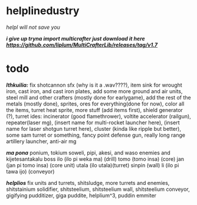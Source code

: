 # helplinedustry
*helpl will not save you*

***i give up tryna import multicrafter just download it here https://github.com/liplum/MultiCrafterLib/releases/tag/v1.7***
# todo

***Ithkuilia:***
fix shotcannon sfx (why is it a .wav????), 
item sink for wrought iron, cast iron, and cast iron plates,
add some more ground and air units, 
steel mill and other crafters (mostly done for earlygame), 
add the rest of the metals (mostly done), 
sprites, 
ores for everything(done for now), 
color all the items, 
turret heat sprite, 
more stuff (add items first),
shield generator (?),
turret ides: incinerator (good flamethrower), voltite accelerator (railgun), repeater(laser mg), (insert name for multi-rocket launcher here), (insert name for laser shotgun turret here), cluster (kinda like ripple but better), some sam turret or something, fancy point defense gun, really long range artillery launcher, anti-air mg

***ma pona***
ponium, tokium
soweli, pipi, akesi, and waso enemies and kijetesantakalu boss
ilo (ilo pi weka ma) (drill)
tomo (tomo insa) (core)
jan (jan pi tomo insa) (core unit)
utala (ilo utala)(turret)
sinpin (wall)
li (ilo pi tawa ijo) (conveyor)

***helplios***
fix units and turrets, shitsludge, more turrets and enemies, shitstainium solidifier, shitsteelium, shitsteelium wall, shitsteelium conveyor, gigifying pudditizer, giga puddite, helplium^3, puddin emmiter
